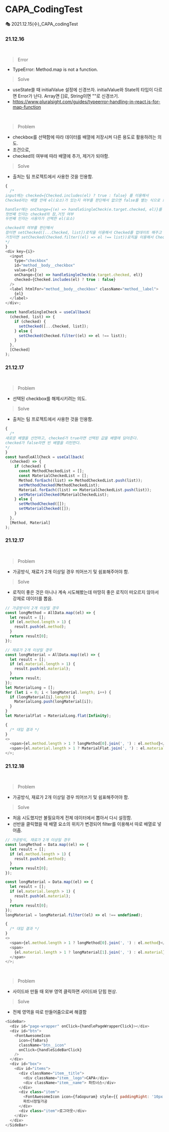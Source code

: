 # CAPA_CodingTest

🎭 2021.12.15(수)\_CAPA_codingTest

### 21.12.16

<br/>

> Error

- TypeError: Method.map is not a function.

> Solve

- useState쓸 때 initialValue 설정에 신경쓰자. initialValue와 State의 타입이 다르면 Error가 난다. Array면 []로, String이면 ""로 신경쓰기.
- https://www.pluralsight.com/guides/typeerror-handling-in-react.js-for-map-function

<br/>

> Problem

- checkbox를 선택함에 따라 데이터를 배열에 저장시켜 다른 용도로 활용하려는 의도.
- 조건으로,
- checked의 여부에 따라 배열에 추가, 제거가 되야함.

> Solve

- 출처는 팀 프로젝트에서 사용한 것을 인용함.

```js
{
  /*
input에는 checked={Checked.includes(el) ? true : false} 를 이용해서
Checked라는 배열 안에 el(요소)가 있는지 여부를 판단해서 없으면 false를 뱉는 식으로 로직을 구현한다.

handler에는 onChange={(e) => handleSingleCheck(e.target.checked, el)}를 이용해서 
첫번째 인자는 checked의 참,거짓 여부
두번째 인자는 사용자가 선택한 el(요소)

checked의 여부를 판단해서 
참이면 setChecked([...Checked, list])로직을 이용해서 Checked를 업데이트 해주고 
거짓이면 setChecked(Checked.filter((el) => el !== list))로직을 이용해서 Checked에서 제거한다.
*/
}
<div key={i}>
  <input
    type="checkbox"
    id="method__body__checkbox"
    value={el}
    onChange={(e) => handleSingleCheck(e.target.checked, el)}
    checked={Checked.includes(el) ? true : false}
  />
  <label htmlFor="method__body__checkbox" className="method__label">
    {el}
  </label>
</div>;

const handleSingleCheck = useCallback(
  (checked, list) => {
    if (checked) {
      setChecked([...Checked, list]);
    } else {
      setChecked(Checked.filter((el) => el !== list));
    }
  },
  [Checked]
);
```

### 21.12.17

<br/>

> Problem

- 선택된 checkbox를 해제시키려는 의도.

> Solve

- 출처는 팀 프로젝트에서 사용한 것을 인용함.

```js
{
  /*
새로운 배열을 선언하고, checked가 true라면 선택된 값을 배열에 담아준다.
checked가 false라면 빈 배열을 리턴한다.
*/
}
const handleAllCheck = useCallback(
  (checked) => {
    if (checked) {
      const MethodCheckedList = [];
      const MaterialCheckedList = [];
      Method.forEach((list) => MethodCheckedList.push(list));
      setMethodChecked(MethodCheckedList);
      Material.forEach((list) => MaterialCheckedList.push(list));
      setMaterialChecked(MaterialCheckedList);
    } else {
      setMethodChecked([]);
      setMaterialChecked([]);
    }
  },
  [Method, Material]
);
```

### 21.12.17

<br/>

> Problem

- 가공방식, 재료가 2개 이상일 경우 띄어쓰기 및 쉼표해주어야 함.

> Solve

- 로직이 좋은 것은 아니나 계속 시도해봤는데 마땅히 좋은 로직이 떠오르지 않아서 강제로 데이터를 뽑음.

```js
// 가공방식이 2개 이상일 경우
const longMethod = AllData.map((el) => {
  let result = [];
  if (el.method.length > 1) {
    result.push(el.method);
  }
  return result[0];
});

// 재료가 2개 이상일 경우
const longMaterial = AllData.map((el) => {
  let result = [];
  if (el.material.length > 1) {
    result.push(el.material);
  }
  return result;
});
let MaterialLong = [];
for (let i = 0; i < longMaterial.length; i++) {
  if (longMaterial[i].length) {
    MaterialLong.push(longMaterial[i]);
  }
}
let MaterialFlat = MaterialLong.flat(Infinity);

{
  /* 대입 결과 */
}
<>
  <span>{el.method.length > 1 ? longMethod[0].join(', ') : el.method}</span>
  <span>{el.material.length > 1 ? MaterialFlat.join(', ') : el.material}</span>
</>;
```

### 21.12.18

<br/>

> Problem

- 가공방식, 재료가 2개 이상일 경우 띄어쓰기 및 쉼표해주어야 함.

> Solve

- 처음 시도했지만 불필요하게 전체 데이터에서 뽑아서 다시 설정함.
- 선반을 클릭했을 때 배열 요소의 위치가 변경되어 filter를 이용해서 따로 배열로 넣어줌.

```js
// 가공방식, 재료가 2개 이상일 경우
const longMethod = Data.map((el) => {
  let result = [];
  if (el.method.length > 1) {
    result.push(el.method);
  }
  return result[0];
});

const longMaterial = Data.map((el) => {
  let result = [];
  if (el.material.length > 1) {
    result.push(el.material);
  }
  return result[0];
});
longMaterial = longMaterial.filter((el) => el !== undefined);

{
  /* 대입 결과 */
}
<>
  <span>{el.method.length > 1 ? longMethod[0].join(', ') : el.method}</span>
  <span>
    {el.material.length > 1 ? longMaterial[1].join(', ') : el.material}
  </span>
</>;
```

<br/>

> Problem

- 사이드바 만들 때 외부 영역 클릭하면 사이드바 닫힘 현상.

> Solve

- 전체 영역을 따로 만들어줌으로써 해결함

```js
<SideBar>
  <div id="page-wrapper" onClick={handlePageWrapperClick}></div>
  <div id="btn">
    <FontAwesomeIcon
      icon={faBars}
      className="btn__icon"
      onClick={handleSideBarClick}
    />
  </div>
  <div id="box">
    <div id="items">
      <div className="item__title">
        <div className="item__logo">CAPA</div>
        <div className="item__name"> 파트너스</div>
      </div>
      <div class="item">
        <FontAwesomeIcon icon={faGopuram} style={{ paddingRight: '10px' }} />
        파트너정밀가공
      </div>
      <div class="item">로그아웃</div>
    </div>
  </div>
</SideBar>
```

